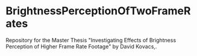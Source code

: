 # BrightnessPerceptionOfTwoFrameRates
 Repository for the Master Thesis "Investigating Effects of Brightness Perception of Higher Frame Rate Footage" by David Kovacs,.
